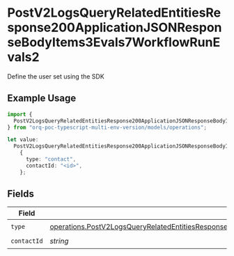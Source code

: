 # PostV2LogsQueryRelatedEntitiesResponse200ApplicationJSONResponseBodyItems3Evals7WorkflowRunEvals2

Define the user set using the SDK

## Example Usage

```typescript
import {
  PostV2LogsQueryRelatedEntitiesResponse200ApplicationJSONResponseBodyItems3Evals7WorkflowRunEvals2,
} from "orq-poc-typescript-multi-env-version/models/operations";

let value:
  PostV2LogsQueryRelatedEntitiesResponse200ApplicationJSONResponseBodyItems3Evals7WorkflowRunEvals2 =
    {
      type: "contact",
      contactId: "<id>",
    };
```

## Fields

| Field                                                                                                                                                                                                                                                  | Type                                                                                                                                                                                                                                                   | Required                                                                                                                                                                                                                                               | Description                                                                                                                                                                                                                                            |
| ------------------------------------------------------------------------------------------------------------------------------------------------------------------------------------------------------------------------------------------------------ | ------------------------------------------------------------------------------------------------------------------------------------------------------------------------------------------------------------------------------------------------------ | ------------------------------------------------------------------------------------------------------------------------------------------------------------------------------------------------------------------------------------------------------ | ------------------------------------------------------------------------------------------------------------------------------------------------------------------------------------------------------------------------------------------------------ |
| `type`                                                                                                                                                                                                                                                 | [operations.PostV2LogsQueryRelatedEntitiesResponse200ApplicationJSONResponseBodyItems3Evals7WorkflowRunEvals32Type](../../models/operations/postv2logsqueryrelatedentitiesresponse200applicationjsonresponsebodyitems3evals7workflowrunevals32type.md) | :heavy_check_mark:                                                                                                                                                                                                                                     | N/A                                                                                                                                                                                                                                                    |
| `contactId`                                                                                                                                                                                                                                            | *string*                                                                                                                                                                                                                                               | :heavy_check_mark:                                                                                                                                                                                                                                     | N/A                                                                                                                                                                                                                                                    |